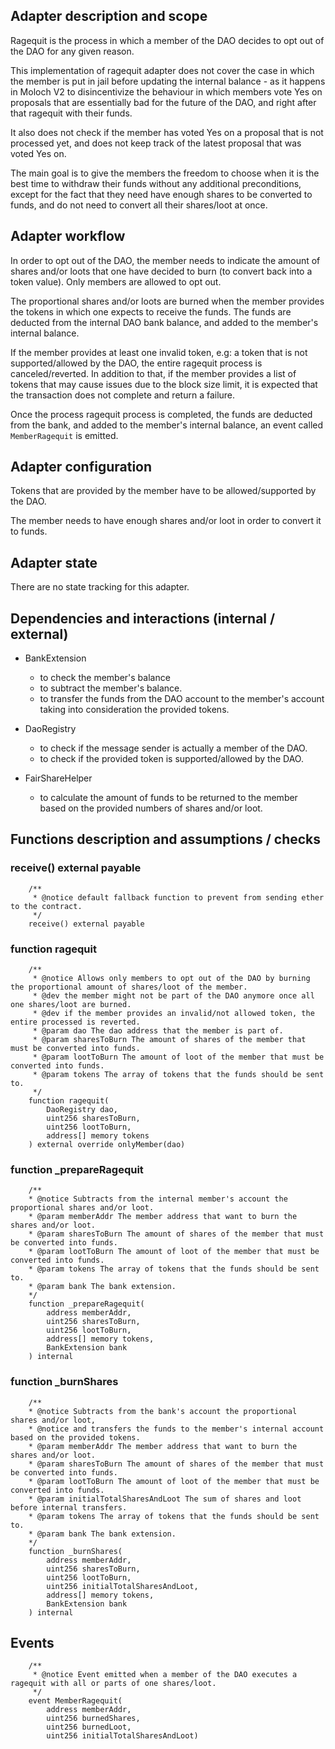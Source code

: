 ## Adapter description and scope

Ragequit is the process in which a member of the DAO decides to opt out of the DAO for any given reason.

This implementation of ragequit adapter does not cover the case in which the member is put in jail before updating the internal balance - as it happens in Moloch V2 to disincentivize the behaviour in which members vote Yes on proposals that are essentially bad for the future of the DAO, and right after that ragequit with their funds.

It also does not check if the member has voted Yes on a proposal that is not processed yet, and does not keep track of the latest proposal that was voted Yes on.

The main goal is to give the members the freedom to choose when it is the best time to withdraw their funds without any additional preconditions, except for the fact that they need have enough shares to be converted to funds, and do not need to convert all their shares/loot at once.

## Adapter workflow

In order to opt out of the DAO, the member needs to indicate the amount of shares and/or loots that one have decided to burn (to convert back into a token value). Only members are allowed to opt out.

The proportional shares and/or loots are burned when the member provides the tokens in which one expects to receive the funds. The funds are deducted from the internal DAO bank balance, and added to the member's internal balance.

If the member provides at least one invalid token, e.g: a token that is not supported/allowed by the DAO, the entire ragequit process is canceled/reverted. In addition to that, if the member provides a list of tokens that may cause issues due to the block size limit, it is expected that the transaction does not complete and return a failure.

Once the process ragequit process is completed, the funds are deducted from the bank, and added to the member's internal balance, an event called `MemberRagequit` is emitted.

## Adapter configuration

Tokens that are provided by the member have to be allowed/supported by the DAO.

The member needs to have enough shares and/or loot in order to convert it to funds.

## Adapter state

There are no state tracking for this adapter.

## Dependencies and interactions (internal / external)

- BankExtension

  - to check the member's balance
  - to subtract the member's balance.
  - to transfer the funds from the DAO account to the member's account taking into consideration the provided tokens.

- DaoRegistry

  - to check if the message sender is actually a member of the DAO.
  - to check if the provided token is supported/allowed by the DAO.

- FairShareHelper

  - to calculate the amount of funds to be returned to the member based on the provided numbers of shares and/or loot.

## Functions description and assumptions / checks

### receive() external payable

```solidity
    /**
     * @notice default fallback function to prevent from sending ether to the contract.
     */
    receive() external payable
```

### function ragequit

```solidity
    /**
     * @notice Allows only members to opt out of the DAO by burning the proportional amount of shares/loot of the member.
     * @dev the member might not be part of the DAO anymore once all one shares/loot are burned.
     * @dev if the member provides an invalid/not allowed token, the entire processed is reverted.
     * @param dao The dao address that the member is part of.
     * @param sharesToBurn The amount of shares of the member that must be converted into funds.
     * @param lootToBurn The amount of loot of the member that must be converted into funds.
     * @param tokens The array of tokens that the funds should be sent to.
     */
    function ragequit(
        DaoRegistry dao,
        uint256 sharesToBurn,
        uint256 lootToBurn,
        address[] memory tokens
    ) external override onlyMember(dao)
```

### function \_prepareRagequit

```solidity
    /**
    * @notice Subtracts from the internal member's account the proportional shares and/or loot.
    * @param memberAddr The member address that want to burn the shares and/or loot.
    * @param sharesToBurn The amount of shares of the member that must be converted into funds.
    * @param lootToBurn The amount of loot of the member that must be converted into funds.
    * @param tokens The array of tokens that the funds should be sent to.
    * @param bank The bank extension.
    */
    function _prepareRagequit(
        address memberAddr,
        uint256 sharesToBurn,
        uint256 lootToBurn,
        address[] memory tokens,
        BankExtension bank
    ) internal
```

### function \_burnShares

```solidity
    /**
    * @notice Subtracts from the bank's account the proportional shares and/or loot,
    * @notice and transfers the funds to the member's internal account based on the provided tokens.
    * @param memberAddr The member address that want to burn the shares and/or loot.
    * @param sharesToBurn The amount of shares of the member that must be converted into funds.
    * @param lootToBurn The amount of loot of the member that must be converted into funds.
    * @param initialTotalSharesAndLoot The sum of shares and loot before internal transfers.
    * @param tokens The array of tokens that the funds should be sent to.
    * @param bank The bank extension.
    */
    function _burnShares(
        address memberAddr,
        uint256 sharesToBurn,
        uint256 lootToBurn,
        uint256 initialTotalSharesAndLoot,
        address[] memory tokens,
        BankExtension bank
    ) internal
```

## Events

```solidity
    /**
     * @notice Event emitted when a member of the DAO executes a ragequit with all or parts of one shares/loot.
     */
    event MemberRagequit(
        address memberAddr,
        uint256 burnedShares,
        uint256 burnedLoot,
        uint256 initialTotalSharesAndLoot)
```
